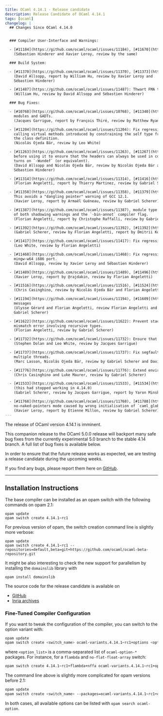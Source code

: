 ```yaml
---
title: OCaml 4.14.1 - Release candidate
description: Release Candidate of OCaml 4.14.1
tags: [ocaml]
changelog: |
  ## Changes Since OCaml 4.14.0


  ### Compiler User-Interface and Warnings:

  - [#11184](https://github.com/ocaml/ocaml/issues/11184), [#11670](https://github.com/ocaml/ocaml/issues/11670): Stop calling `ranlib` on created / installed libraries
    (Sébastien Hinderer and Xavier Leroy, review by the same)

  ### Build System:

  - [#11370](https://github.com/ocaml/ocaml/issues/11370), [#11373](https://github.com/ocaml/ocaml/issues/11373): Don't pass CFLAGS to flexlink during configure.
    (David Allsopp, report by William Hu, review by Xavier Leroy and
    Sébastien Hinderer)

  - [#11487](https://github.com/ocaml/ocaml/issues/11487): Thwart FMA test optimisation during configure
    (William Hu, review by David Allsopp and Sébastien Hinderer)

  ### Bug Fixes:

  - [#10768](https://github.com/ocaml/ocaml/issues/10768), [#11340](https://github.com/ocaml/ocaml/issues/11340): Fix typechecking regression when combining first class
    modules and GADTs.
    (Jacques Garrigue, report by François Thiré, review by Matthew Ryan)

  - [#11204](https://github.com/ocaml/ocaml/issues/11204): Fix regression introduced in 4.14.0 that would trigger Warning 17 when
    calling virtual methods introduced by constraining the self type from within
    the class definition.
    (Nicolás Ojeda Bär, review by Leo White)

  - [#11263](https://github.com/ocaml/ocaml/issues/11263), [#11267](https://github.com/ocaml/ocaml/issues/11267): caml/{memory,misc}.h: check whether `_MSC_VER` is defined
    before using it to ensure that the headers can always be used in code which
    turns on `-Wundef` (or equivalent).
    (David Allsopp and Nicolás Ojeda Bär, review by Nicolás Ojeda Bär and
    Sébastien Hinderer)

  - [#11314](https://github.com/ocaml/ocaml/issues/11314), [#11416](https://github.com/ocaml/ocaml/issues/11416): fix non-informative error message for module inclusion
    (Florian Angeletti, report by Thierry Martinez, review by Gabriel Scherer)

  - [#11358](https://github.com/ocaml/ocaml/issues/11358), [#11379](https://github.com/ocaml/ocaml/issues/11379): Refactor the initialisation of bytecode threading,
    This avoids a "dangling pointer" warning of GCC 12.1.
    (Xavier Leroy, report by Armaël Guéneau, review by Gabriel Scherer)

  - [#11387](https://github.com/ocaml/ocaml/issues/11387), module type with constraints no longer crash the compiler in presence
    of both shadowing warnings and the `-bin-annot` compiler flag.
    (Florian Angeletti, report by Christophe Raffalli, review by Gabriel Scherer)

  - [#11392](https://github.com/ocaml/ocaml/issues/11392), [#11392](https://github.com/ocaml/ocaml/issues/11392): assertion failure with -rectypes and external definitions
    (Gabriel Scherer, review by Florian Angeletti, report by Dmitrii Kosarev)

  - [#11417](https://github.com/ocaml/ocaml/issues/11417): Fix regression allowing virtual methods in non-virtual classes.
    (Leo White, review by Florian Angeletti)

  - [#11468](https://github.com/ocaml/ocaml/issues/11468): Fix regression from [#10186](https://github.com/ocaml/ocaml/issues/10186) (OCaml 4.13) detecting IPv6 on Windows for
    mingw-w64 i686 port.
    (David Allsopp, review by Xavier Leroy and Sébastien Hinderer)

  - [#11489](https://github.com/ocaml/ocaml/issues/11489), [#11496](https://github.com/ocaml/ocaml/issues/11496): More prudent deallocation of alternate signal stack
    (Xavier Leroy, report by @rajdakin, review by Florian Angeletti)

  - [#11516](https://github.com/ocaml/ocaml/issues/11516), [#11524](https://github.com/ocaml/ocaml/issues/11524): Fix the `deprecated_mutable` attribute.
    (Chris Casinghino, review by Nicolás Ojeda Bär and Florian Angeletti)

  - [#11194](https://github.com/ocaml/ocaml/issues/11194), [#11609](https://github.com/ocaml/ocaml/issues/11609): Fix inconsistent type variable names in "unbound type var"
    messages
    (Ulysse Gérard and Florian Angeletti, review Florian Angeletti and
    Gabriel Scherer)

  - [#11622](https://github.com/ocaml/ocaml/issues/11622): Prevent stack overflow when printing a constructor or record
    mismatch error involving recursive types.
    (Florian Angeletti, review by Gabriel Scherer)

  - [#11732](https://github.com/ocaml/ocaml/issues/11732): Ensure that types from packed modules are always generalised
    (Stephen Dolan and Leo White, review by Jacques Garrigue)

  - [#11737](https://github.com/ocaml/ocaml/issues/11737): Fix segfault condition in `Unix.stat` under Windows in the presence of
    multiple threads.
    (Marc Lasson, Nicolás Ojeda Bär, review by Gabriel Scherer and David Allsopp)

  - [#11776](https://github.com/ocaml/ocaml/issues/11776): Extend environment with functor parameters in `strengthen_lazy`.
    (Chris Casinghino and Luke Maurer, review by Gabriel Scherer)

  - [#11533](https://github.com/ocaml/ocaml/issues/11533), [#11534](https://github.com/ocaml/ocaml/issues/11534): follow synonyms again in `#show_module_type`
    (this had stopped working in 4.14.0)
    (Gabriel Scherer, review by Jacques Garrigue, report by Yaron Minsky)

  - [#11768](https://github.com/ocaml/ocaml/issues/11768), [#11788](https://github.com/ocaml/ocaml/issues/11788): Fix crash at start-up of bytecode programs in
    no-naked-pointers mode caused by wrong initialisation of `caml_global_data`
    (Xavier Leroy, report by Etienne Millon, review by Gabriel Scherer)
---
```


The release of OCaml version 4.14.1 is imminent.

This companion release to the OCaml 5.0.0 release will backport many safe bug
fixes from the currently experimental 5.0 branch to the stable 4.14 branch.
A full list of bug fixes is available below.

In order to ensure that the future release works as expected, we are testing
a release candidate during the upcoming weeks.

If you find any bugs, please report them here on [GitHub](https://github.com/ocaml/ocaml/issues).

----


## Installation Instructions

The base compiler can be installed as an opam switch with the following commands on opam 2.1:
```
opam update
opam switch create 4.14.1~rc1
```
For previous version of opam, the switch creation command line is slightly more verbose:
```
opam update
opam switch create 4.14.1~rc1 --repositories=default,beta=git+https://github.com/ocaml/ocaml-beta-repository.git
```
It might be also interesting to check the new support for parallelism by installing the `domainslib` library with
```
opam install domainslib
```
The source code for the release candidate is available on

- [GitHub](https://github.com/ocaml/ocaml/archive/4.14.1-rc1.tar.gz)
- [Inria archives](https://caml.inria.fr/pub/distrib/ocaml-4.14/)

### Fine-Tuned Compiler Configuration

If you want to tweak the configuration of the compiler, you can switch to the option variant with:
```bash
opam update
opam switch create <switch_name> ocaml-variants.4.14.1~rc1+options <option_list>
```
where `<option_list>` is a comma-separated list of `ocaml-option-*` packages. For instance, for a `flambda` and `no-flat-float-array` switch:
```bash
opam switch create 4.14.1~rc1+flambda+nffa ocaml-variants.4.14.1~rc1+options ocaml-option-flambda ocaml-option-no-flat-float-array
```
The command line above is slightly more complicated for opam versions before 2.1:
```bash
opam update
opam switch create <switch_name> --packages=ocaml-variants.4.14.1~rc1+options,<option_list> --repositories=default,beta=git+https://github.com/ocaml/ocaml-beta-repository.git
```
In both cases, all available options can be listed with `opam search ocaml-option`.

